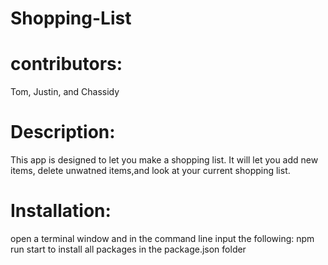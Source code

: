 # Shopping-List

# contributors: 
Tom, Justin, and Chassidy


# Description:
This app is designed to let you make a shopping list. It will let you add new items, delete unwatned items,and look at your current shopping list. 

# Installation:
 open a terminal window and in the command line input the following: npm run start to install all packages in the package.json folder


